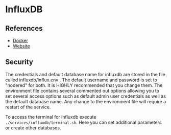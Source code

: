# InfluxDB
## References
- [Docker](https://hub.docker.com/_/influxdb)
- [Website](https://www.influxdata.com/)

## Security
The credentials and default database name for influxdb are stored in the file called influxdb/influx.env . The default username and password is set to "nodered" for both. It is HIGHLY recommended that you change them. The environment file contains several commented out options allowing you to set several access options such as default admin user credentials as well as the default database name. Any change to the environment file will require a restart of the service.

To access the terminal for influxdb execute `./services/influxdb/terminal.sh`. Here you can set additional parameters or create other databases.
